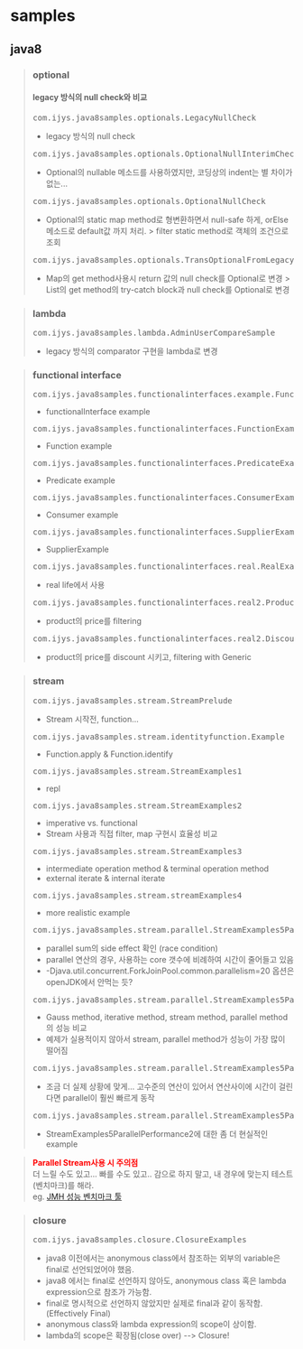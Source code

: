 samples
=======

java8
-----

> ### optional
> #### legacy 방식의 null check와 비교
> <pre>com.ijys.java8samples.optionals.LegacyNullCheck</pre>
> * legacy 방식의 null check
> <pre>com.ijys.java8samples.optionals.OptionalNullInterimCheck</pre>
> * Optional의 nullable 메소드를 사용하였지만, 코딩상의 indent는 별 차이가 없는...
> <pre>com.ijys.java8samples.optionals.OptionalNullCheck</pre>
> * Optional의 static map method로 형변환하면서 null-safe 하게, orElse 메소드로 default값 까지 처리.
    > filter static method로 객체의 조건으로 조회
> <pre>com.ijys.java8samples.optionals.TransOptionalFromLegacy</pre>
> * Map의 get method사용시 return 값의 null check를 Optional로 변경
    > List의 get method의 try-catch block과 null check를 Optional로 변경

> ### lambda
> <pre>com.ijys.java8samples.lambda.AdminUserCompareSample</pre>
> * legacy 방식의 comparator 구현을 lambda로 변경

> ### functional interface
> <pre>com.ijys.java8samples.functionalinterfaces.example.FunctionalInterfaceEx</pre>
> * functionalInterface example
> <pre>com.ijys.java8samples.functionalinterfaces.FunctionExample</pre>
> * Function example
> <pre>com.ijys.java8samples.functionalinterfaces.PredicateExample</pre>
> * Predicate example
> <pre>com.ijys.java8samples.functionalinterfaces.ConsumerExample</pre>
> * Consumer example
> <pre>com.ijys.java8samples.functionalinterfaces.SupplierExample</pre>
> * SupplierExample
> <pre>com.ijys.java8samples.functionalinterfaces.real.RealExample</pre>
> * real life에서 사용
> <pre>com.ijys.java8samples.functionalinterfaces.real2.ProductExample</pre>
> * product의 price를 filtering
> <pre>com.ijys.java8samples.functionalinterfaces.real2.DiscountedProductExample</pre>
> * product의 price를 discount 시키고, filtering with Generic

> ### stream
> <pre>com.ijys.java8samples.stream.StreamPrelude</pre>
> * Stream 시작전, function...
> <pre>com.ijys.java8samples.stream.identityfunction.Example</pre>
> * Function.apply & Function.identify
> <pre>com.ijys.java8samples.stream.StreamExamples1</pre>
> * repl
> <pre>com.ijys.java8samples.stream.StreamExamples2</pre>
> * imperative vs. functional
> * Stream 사용과 직접 filter, map 구현시 효율성 비교
> <pre>com.ijys.java8samples.stream.StreamExamples3</pre>
> * intermediate operation method & terminal operation method
> * external iterate & internal iterate
> <pre>com.ijys.java8samples.stream.streamExamples4</pre>
> * more realistic example
> <pre>com.ijys.java8samples.stream.parallel.StreamExamples5Parallel</pre>
> * parallel sum의 side effect 확인 (race condition)
> * parallel 연산의 경우, 사용하는 core 갯수에 비례하여 시간이 줄어들고 있음
> * -Djava.util.concurrent.ForkJoinPool.common.parallelism=20 옵션은 openJDK에서 안먹는 듯?
> <pre>com.ijys.java8samples.stream.parallel.StreamExamples5ParallelPerformance</pre>
> * Gauss method, iterative method, stream method, parallel method의 성능 비교
> * 예제가 실용적이지 않아서 stream, parallel method가 성능이 가장 많이 떨어짐
> <pre>com.ijys.java8samples.stream.parallel.StreamExamples5ParallelPerformance2</pre>
> * 조금 더 실제 상황에 맞게... 고수준의 연산이 있어서 연산사이에 시간이 걸린다면 parallel이 훨씬 빠르게 동작
> <pre>com.ijys.java8samples.stream.parallel.StreamExamples5ParallelPerformancePractical</pre>
> * StreamExamples5ParallelPerformance2에 대한 좀 더 현실적인 example

> <span style='color:red'>**Parallel Stream사용 시 주의점**</span><br/>
> 더 느릴 수도 있고... 빠를 수도 있고.. 감으로 하지 말고, 내 경우에 맞는지 테스트(벤치마크)를 해라.<br/>
> eg. [JMH 성능 벤치마크 툴](http://openjdk.java.net/projects/code-tools/jmh/)

> ### closure
> <pre>com.ijys.java8samples.closure.ClosureExamples</pre>
> * java8 이전에서는 anonymous class에서 참조하는 외부의 variable은 final로 선언되었어야 했음.
> * java8 에서는 final로 선언하지 않아도, anonymous class 혹은 lambda expression으로 참조가 가능함.
> * final로 명시적으로 선언하지 않았지만 실제로 final과 같이 동작함. (Effectively Final)
> * anonymous class와 lambda expression의 scope이 상이함.
> * lambda의 scope은 확장됨(close over) --> Closure!
>